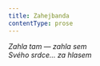 ```yaml
---
title: Zahejbanda
contentType: prose
---
```


<section>

_Zahla tam — zahla sem  
Svého srdce… za hlasem_

</section>
